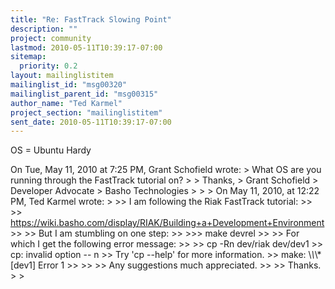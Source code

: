 ```yaml
---
title: "Re: FastTrack Slowing Point"
description: ""
project: community
lastmod: 2010-05-11T10:39:17-07:00
sitemap:
  priority: 0.2
layout: mailinglistitem
mailinglist_id: "msg00320"
mailinglist_parent_id: "msg00315"
author_name: "Ted Karmel"
project_section: "mailinglistitem"
sent_date: 2010-05-11T10:39:17-07:00
---
```



OS = Ubuntu Hardy

On Tue, May 11, 2010 at 7:25 PM, Grant Schofield  wrote:
&gt; What OS are you running through the FastTrack tutorial on?
&gt;
&gt; Thanks,
&gt; Grant Schofield
&gt; Developer Advocate
&gt; Basho Technologies
&gt;
&gt;
&gt; On May 11, 2010, at 12:22 PM, Ted Karmel wrote:
&gt;
&gt;&gt; I am following the Riak FastTrack tutorial:
&gt;&gt;
&gt;&gt; https://wiki.basho.com/display/RIAK/Building+a+Development+Environment
&gt;&gt;
&gt;&gt; But I am stumbling on one step:
&gt;&gt;
&gt;&gt;&gt; make devrel
&gt;&gt;
&gt;&gt; For which I get the following error message:
&gt;&gt;
&gt;&gt; cp -Rn dev/riak dev/dev1
&gt;&gt; cp: invalid option -- n
&gt;&gt; Try 'cp --help' for more information.
&gt;&gt; make: \\*\\*\\* [dev1] Error 1
&gt;&gt;
&gt;&gt;
&gt;&gt; Any suggestions much appreciated.
&gt;&gt;
&gt;&gt; Thanks.
&gt;
&gt;

